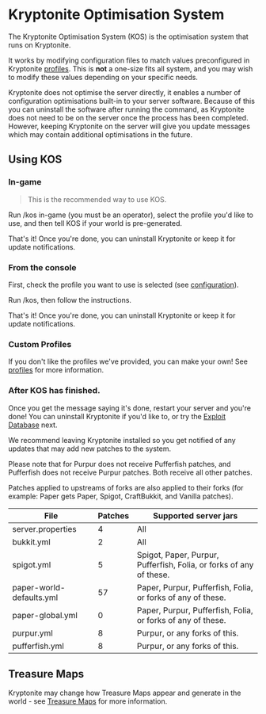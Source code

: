 # Kryptonite Optimisation System

The Kryptonite Optimisation System (KOS) is the optimisation system that runs on Kryptonite.

It works by modifying configuration files to match values preconfigured in Kryptonite [profiles](KR-Profiles.md). This is **not** a one-size fits all system, and you may wish to modify these values depending on your specific needs.

Kryptonite does not optimise the server directly, it enables a number of configuration optimisations built-in to your server software. Because of this you can uninstall the software after running the command, as Kryptonite does not need to be on the server once the process has been completed. However, keeping Kryptonite on the server will give you update messages which may contain additional optimisations in the future.

## Using KOS
### In-game
> This is the recommended way to use KOS.

Run /kos in-game (you must be an operator), select the profile you'd like to use, and then tell KOS if your world is pre-generated.

That's it! Once you're done, you can uninstall Kryptonite or keep it for update notifications.

### From the console
First, check the profile you want to use is selected (see [configuration](KR-Configuration.md)).

Run /kos, then follow the instructions.

That's it! Once you're done, you can uninstall Kryptonite or keep it for update notifications.

### Custom Profiles
If you don't like the profiles we've provided, you can make your own! See [profiles](KR-Profiles.md) for more information.

### After KOS has finished.
Once you get the message saying it's done, restart your server and you're done! You can uninstall Kryptonite if you'd like to, or try the [Exploit Database](KR-Exploit-Database.md) next.

We recommend leaving Kryptonite installed so you get notified of any updates that may add new patches to the system.

Please note that for Purpur does not receive Pufferfish patches, and Pufferfish does not receive Purpur patches. Both receive all other patches.

Patches applied to upstreams of forks are also applied to their forks (for example: Paper gets Paper, Spigot, CraftBukkit, and Vanilla patches).

| File                     | Patches | Supported server jars                                               |
|--------------------------|---------|---------------------------------------------------------------------|
| server.properties        | 4       | All                                                                 |
| bukkit.yml               | 2       | All                                                                 |
| spigot.yml               | 5       | Spigot, Paper, Purpur, Pufferfish, Folia, or forks of any of these. |
| paper-world-defaults.yml | 57      | Paper, Purpur, Pufferfish, Folia, or forks of any of these.         |
| paper-global.yml         | 0       | Paper, Purpur, Pufferfish, Folia, or forks of any of these.         |
| purpur.yml               | 8       | Purpur, or any forks of this.                                       |
| pufferfish.yml           | 8       | Purpur, or any forks of this.                                       |

## Treasure Maps
Kryptonite may change how Treasure Maps appear and generate in the world - see [Treasure Maps](KR-Treasure-Maps.md) for more information.